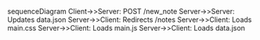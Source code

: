 sequenceDiagram
  Client->>Server: POST /new_note
  Server->>Server: Updates data.json
  Server->>Client: Redirects /notes
  Server->>Client: Loads main.css
  Server->>Client: Loads main.js
  Server->>Client: Loads data.json
